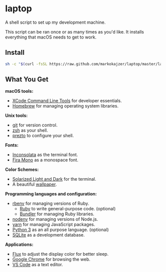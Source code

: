# laptop

A shell script to set up my development machine.

This script can be ran once or as many times as you'd like. It installs everything that macOS needs to get to work.


## Install

```sh
sh -c "$(curl -fsSL https://raw.github.com/markokajzer/laptop/master/laptop)"
```

## What You Get

**macOS tools:**

* [XCode Command Line Tools](https://developer.apple.com/xcode/downloads/) for developer essentials.
* [Homebrew](http://brew.sh/) for managing operating system libraries.

**Unix tools:**

* [git](https://git-scm.com/) for version control.
* [zsh](http://www.zsh.org/) as your shell.
* [prezto](https://github.com/sorin-ionescu/prezto) to configure your shell.

**Fonts:**

* [Inconsolata](https://fonts.google.com/specimen/Inconsolata) as the terminal font.
* [Fira Mono](https://fonts.google.com/specimen/Fira+Mono) as a monospace font.

**Color Schemes:**

* [Solarized Light and Dark](http://ethanschoonover.com/solarized) for the terminal.
* A beautiful [wallpaper](https://alpha.wallhaven.cc/wallpaper/618958).

**Programming languages and configuration:**

* [rbenv](https://github.com/sstephenson/rbenv) for managing versions of Ruby.
  * [Ruby](https://www.ruby-lang.org/en/) to write general-purpose code. (optional)
  * [Bundler](http://bundler.io/) for managing Ruby libraries.
* [nodenv](https://github.com/nodenv/nodenv) for managing versions of Node.js.
* [yarn](https://yarnpkg.com) for managing JavaScript packages.
* [Python 3](https://www.python.org/) as an all purpose language. (optional)
* [SQLite](https://www.sqlite.org) as a development database.

**Applications:**

* [Flux](https://justgetflux.com/) to adjust the display color for better sleep.
* [Google Chrome](https://www.google.com/chrome/) for browsing the web.
* [VS Code](https://code.visualstudio.com/) as a text editor.
